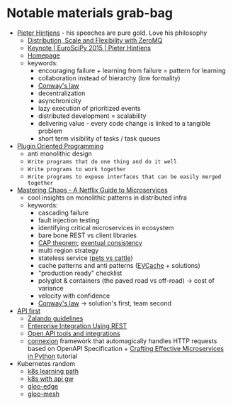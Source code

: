 # Notable materials grab-bag

* [Pieter Hintjens] - his speeches are pure gold. Love his philosophy
  - [Distribution, Scale and Flexibility with ZeroMQ](https://www.youtube.com/watch?v=yhGXJ9Jt3-A)
  - [Keynote | EuroSciPy 2015 | Pieter Hintjens](https://www.youtube.com/watch?v=O8CbzKREAj4)
  - [Homepage](http://hintjens.com/)
  - keywords:
    - encouraging failure + learning from failure = pattern for learning
    - collaboration instead of hierarchy (low formality)
    - [Conway's law]
    - decentralization
    - asynchronicity
    - lazy execution of prioritized events
    - distributed development = scalability
    - delivering value - every code change is linked to a tangible problem
    - short term visibility of tasks / task queues
* [Plugin Oriented Programming]
  - anti monolithic design
  - `Write programs that do one thing and do it well`
  - `Write programs to work together`
  - `Write programs to expose interfaces that can be easily merged together`
* [Mastering Chaos - A Netflix Guide to Microservices]
  - cool insights on monolithic patterns in distributed infra
  - keywords:
    - cascading failure
    - fault injection testing
    - identifying critical microservices in ecosystem
    - bare bone REST vs client libraries
    - [CAP theorem]; [eventual consistency]
    - multi region strategy
    - stateless service ([pets vs cattle])
    - cache patterns and anti patterns ([EVCache] + solutions)
    - "production ready" checklist
    - polyglot & containers (the paved road vs off-road) -> cost of variance
    - velocity with confidence
    - [Conway's law] -> solution's first, team second
* [API first]
  - [Zalando guidelines]
  - [Enterprise Integration Using REST]
  - [Open API tools and integrations]
  - [connexion] framework that automagically handles HTTP requests based on
    OpenAPI Specification + [Crafting Effective Microservices in Python]
    tutorial
* Kubernetes random
  - [k8s learning path]
  - [k8s with api gw]
  - [gloo-edge]
  - [gloo-mesh]



[Pieter Hintjens]: https://en.wikipedia.org/wiki/Pieter_Hintjens
[Conway's law]: https://en.wikipedia.org/wiki/Conway%27s_law

[Plugin Oriented Programming]: https://pop-book.readthedocs.io/en/latest/

[Mastering Chaos - A Netflix Guide to Microservices]: https://www.youtube.com/watch?v=CZ3wIuvmHeM
[CAP theorem]: https://en.wikipedia.org/wiki/CAP_theorem
[eventual consistency]: https://en.wikipedia.org/wiki/Eventual_consistency
[pets vs cattle]: http://cloudscaling.com/blog/cloud-computing/the-history-of-pets-vs-cattle/
[EVCache]: https://github.com/Netflix/EVCache

[API first]: https://www.oreilly.com/content/an-api-first-approach-for-cloud-native-app-development/
[Zalando guidelines]: https://opensource.zalando.com/restful-api-guidelines/#api-first
[Enterprise Integration Using REST]: https://martinfowler.com/articles/enterpriseREST.html
[Open API tools and integrations]: https://swagger.io/tools/open-source/open-source-integrations/
[connexion]: https://github.com/zalando/connexion
[Crafting Effective Microservices in Python]: https://engineering.zalando.com/posts/2016/12/crafting-effective-microservices-in-python.html

[k8s learning path]: https://developer.ibm.com/technologies/security/series/kubernetes-learning-path
[k8s with api gw]: https://learnk8s.io/kubernetes-ingress-api-gateway
[gloo-edge]: https://docs.solo.io/gloo-edge/latest/
[gloo-mesh]: https://docs.solo.io/gloo-mesh/latest/
